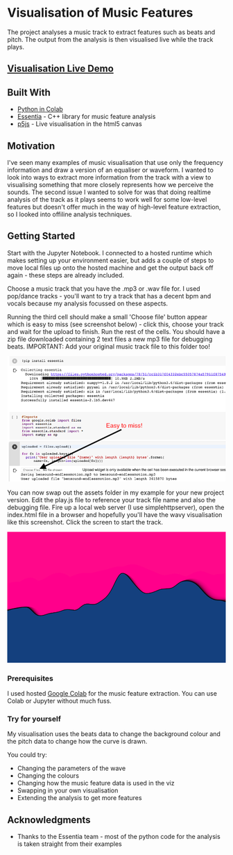 # Visualisation of Music Features

The project analyses a music track to extract features such as beats and pitch. The output from the analysis is then visualised live while the track plays. 

## [Visualisation Live Demo](https://parfy.github.io/Live%20Demos/Audio%20Wave%20Viz/index.html)

## Built With

* [Python in Colab](https://colab.research.google.com/)
* [Essentia](https://github.com/MTG/essentia/) - C++ library for music feature analysis
* [p5js](https://p5js.org/) - Live visualisation in the html5 canvas

## Motivation

I've seen many examples of music visualisation that use only the frequency information and draw a version of an equaliser or waveform. I wanted to look into ways to extract more information from the track with a view to visualising something that more closely represents how we perceive the sounds. 
The second issue I wanted to solve for was that doing realtime analysis of the track as it plays seems to work well for some low-level features but doesn't offer much in the way of high-level feature extraction, so I looked into offiline analysis techniques. 

## Getting Started

Start with the Jupyter Notebook. I connected to a hosted runtime which makes setting up your environment easier, but adds a couple of steps to move local files up onto the hosted machine and get the output back off again - these steps are already included.

Choose a music track that you have the .mp3 or .wav file for. I used pop/dance tracks - you'll want to try a track that has a decent bpm and vocals because my analysis focussed on these aspects. 

Running the third cell should make a small 'Choose file' button appear which is easy to miss (see screenshot below) - click this, choose your track and wait for the upload to finish. Run the rest of the cells. You should have a zip file downloaded containing 2 text files a new mp3 file for debugging beats. IMPORTANT: Add your original music track file to this folder too!


![screenshot](/ColabScreenshot.png)


You can now swap out the assets folder in my example for your new project version. Edit the play.js file to reference your track file name and also the debugging file. Fire up a local web server (I use simplehttpserver), open the index.html file in a browser and hopefully you'll have the wavy visualisation like this screenshot. Click the screen to start the track. 


![The Viz](/AudioWaveScreenshot.png)

### Prerequisites

I used hosted [Google Colab](https://research.google.com/colaboratory/faq.html) for the music feature extraction. You can use Colab or Jupyter without much fuss.

### Try for yourself

My visualisation uses the beats data to change the background colour and the pitch data to change how the curve is drawn.

You could try:

* Changing the parameters of the wave
* Changing the colours 
* Changing how the music feature data is used in the viz
* Swapping in your own visualisation
* Extending the analysis to get more features

## Acknowledgments

* Thanks to the Essentia team - most of the python code for the analysis is taken straight from their examples


